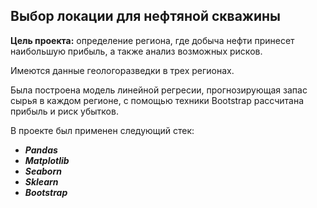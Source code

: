 ## Выбор локации для нефтяной скважины

**Цель проекта:** определение региона, где добыча нефти принесет наибольшую прибыль, а также анализ возможных рисков.

Имеются данные геологоразведки в трех регионах. 

Была построена модель линейной регресии, прогнозирующая запас сырья в каждом регионе, с помощью техники Bootstrap рассчитана прибыль и риск убытков.

В проекте был применен следующий стек:
* **_Pandas_**
* **_Matplotlib_**
* **_Seaborn_**
* **_Sklearn_**
* **_Bootstrap_**

